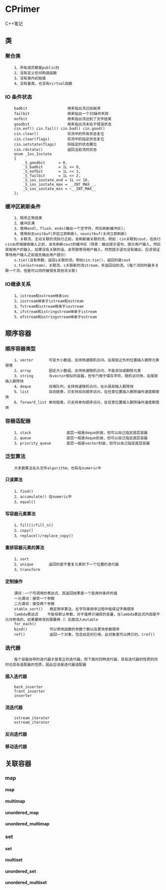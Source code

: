 # CPrimer
C++笔记

## 类
### 聚合类
        1、所有成员都是public的
        2、没有定义任何构造函数
        3、没有类内初始值
        4、没有基类，也没有virtual函数
### IO 条件状态
        badbit                  用来指出流已经崩溃
        failbit                 用来指出一个IO操作失败
        eofbit                  用来指出流达到了文件结束
        goodbit                 用来指出流未处于错误状态
        cin.eof() cin.fail() cin.bad() cin.good()
        cin.clear()             将流中的所有状态复位
        cin.clear(flags)        将流中的指定状态复位
        cin.setstate(flags)     将指定的状态置位
        cin.rdstate()           返回当前流的状态
        enum _Ios_Iostate
        { 
            _S_goodbit 		= 0,
            _S_badbit 		= 1L << 0,
            _S_eofbit 		= 1L << 1,
            _S_failbit		= 1L << 2,
            _S_ios_iostate_end = 1L << 16,
            _S_ios_iostate_max = __INT_MAX__,
            _S_ios_iostate_min = ~__INT_MAX__
        };
### 缓冲区刷新条件
        1、程序正常结束
        2、缓冲区满
        3、使用endl、flush、ends(输出一个空字符，然后刷新缓冲区);
        4、使用标志unitbuf(开启立即刷新)、nounitbuf(关闭立即刷新)
        5、关联流，主动关联的流执行之前，会刷新被关联的流，例如：cin关联到cout，在执行cin从终端接收输入之前，会先刷新cout的缓冲区（场景：输出提示语句，提示用户输入，然后获取用户的输入，如果没有关联的话，会导致等待用户输入，然而提示语句没有输出，应该保证等待用户输入之前就先输出用户提示）
        s.tie()没有参数，返回s关联的流。例如cin.tie()，返回的是cout
        s.tie(&stream)，关联流，s关联新的流stream，并返回旧的流。(每个流同时最多关联一个流，但是可以同时被很多其他流关联)
### IO继承关系
        1、istream和ostream继承ios
        2、iostream继承于istream和ostream
        3、fstream和sstream继承于iostream
        4、ifstream和istringstream继承于istream
        5、ofstream和ostringstream继承于ostream
## 顺序容器
### 顺序容器类型
        1、vector       可变大小数组，支持快速随机访问。在尾部之外的位置插入删除元素很慢
        2、array        固定大小数组，支持快速随机访问，不能添加或删除元素
        3、string       与vector相似的容器，但专门用于保存字符，随机访问快，在尾部插入删除快
        4、deque        双端队列，支持快速随机访问，在头尾部插入删除快
        5、list         双向链表，只支持双向顺序访问，在任意位置插入删除操作速度都很快
        6、forward_list 单向链表，只支持单向顺序访问，在任意位置插入删除操作速度都很快
### 容器适配器
        1、stack                底层一般是deque封装，但可以自己指定底层容器
        2、queue                底层一般是deque封装，但可以自己指定底层容器
        3、priority_queue       底层一般是vector封装，但可以自己指定底层容器
### 泛型算法
        大多数算法在头文件algorithm，也有在numeric中
#### 只读算法
        1、find()
        2、accumulate() 在numeric中
        3、equal()
#### 写容器元素算法
        1、fill()/fill_n()
        2、copy()
        3、replace()/replace_copy()
#### 重排容器元素的算法
        1、sort
        2、unique       返回的是不重复元素的下一个位置的迭代器
        3、transform
#### 定制操作
        谓词：一个可调用的表达式、其返回结果是一个能用作条件的值
        一元谓词：接受一个参数
        二元谓词：接受两个参数
        stable_sort()   稳定排序算法，在字符串排序过程中能保证字典顺序
        lambda表达式    不能有默认参数，对于值拷贝捕获的变量，在lambda表达式内部是不允许修改的，如果要修改则需要再（）后面加入mutable
        for_each()
        bind()          可以修改函数的参数个数以及更改参数顺序
        ref()           返回一个对象，包含给定的引用，此对象是可以拷贝的。cref()
### 迭代器
        每个容器自带的迭代器才是真正的迭代器，而下面的四种迭代器，具有迭代器的性质的同时也具有适配器的性质，因此应该是迭代器适配器
#### 插入迭代器
        back_inserter
        front_inserter
        inserter
#### 流迭代器
        istream_iterator
        ostream_iterator
#### 反向迭代器
#### 移动迭代器
## 关联容器
### map
#### map
#### multimap
#### unordered_map
#### unordered_multimap
### set
#### set
#### multiset
#### unordered_set
#### unordered_multiset